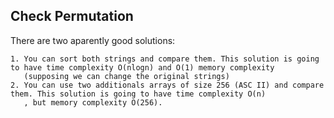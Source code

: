 ## Check Permutation

There are two aparently good solutions:

    1. You can sort both strings and compare them. This solution is going to have time complexity O(nlogn) and O(1) memory complexity
       (supposing we can change the original strings)
    2. You can use two additionals arrays of size 256 (ASC II) and compare them. This solution is going to have time complexity O(n)
       , but memory complexity O(256).
